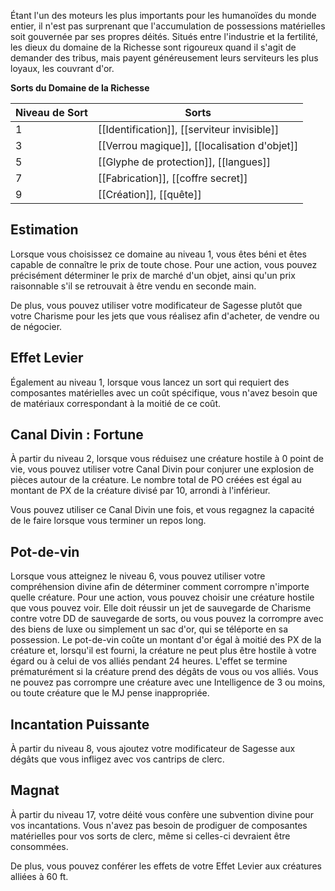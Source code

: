Étant l'un des moteurs les plus importants pour les humanoïdes du monde entier, il n'est pas surprenant que l'accumulation de possessions matérielles soit gouvernée par ses propres déités. Situés entre l'industrie et la fertilité, les dieux du domaine de la Richesse sont rigoureux quand il s'agit de demander des tribus, mais payent généreusement leurs serviteurs les plus loyaux, les couvrant d'or.

**Sorts du Domaine de la Richesse**

| Niveau de Sort | Sorts                                             |
| -------------- | ------------------------------------------------- |
| 1              | [[Identification]], [[serviteur invisible]] |
| 3              | [[Verrou magique]], [[localisation d'objet]]      |
| 5              | [[Glyphe de protection]], [[langues]]   |
| 7              | [[Fabrication]], [[coffre secret]]               |
| 9              | [[Création]], [[quête]]          |

## Estimation

Lorsque vous choisissez ce domaine au niveau 1, vous êtes béni et êtes capable de connaître le prix de toute chose. Pour une action, vous pouvez précisément déterminer le prix de marché d'un objet, ainsi qu'un prix raisonnable s'il se retrouvait à être vendu en seconde main.

De plus, vous pouvez utiliser votre modificateur de Sagesse plutôt que votre Charisme pour les jets que vous réalisez afin d'acheter, de vendre ou de négocier.

## Effet Levier

Également au niveau 1, lorsque vous lancez un sort qui requiert des composantes matérielles avec un coût spécifique, vous n'avez besoin que de matériaux correspondant à la moitié de ce coût.

## Canal Divin : Fortune

À partir du niveau 2, lorsque vous réduisez une créature hostile à 0 point de vie, vous pouvez utiliser votre Canal Divin pour conjurer une explosion de pièces autour de la créature. Le nombre total de PO créées est égal au montant de PX de la créature divisé par 10, arrondi à l'inférieur.

Vous pouvez utiliser ce Canal Divin une fois, et vous regagnez la capacité de le faire lorsque vous terminer un repos long.

## Pot-de-vin

Lorsque vous atteignez le niveau 6, vous pouvez utiliser votre compréhension divine afin de déterminer comment corrompre n'importe quelle créature. Pour une action, vous pouvez choisir une créature hostile que vous pouvez voir. Elle doit réussir un jet de sauvegarde de Charisme contre votre DD de sauvegarde de sorts, ou vous pouvez la corrompre avec des biens de luxe ou simplement un sac d'or, qui se téléporte en sa possession. Le pot-de-vin coûte un montant d'or égal à moitié des PX de la créature et, lorsqu'il est fourni, la créature ne peut plus être hostile à votre égard ou à celui de vos alliés pendant 24 heures. L'effet se termine prématurément si la créature prend des dégâts de vous ou vos alliés. Vous ne pouvez pas corrompre une créature avec une Intelligence de 3 ou moins, ou toute créature que le MJ pense inappropriée.

## Incantation Puissante

À partir du niveau 8, vous ajoutez votre modificateur de Sagesse aux dégâts que vous infligez avec vos cantrips de clerc.

## Magnat

À partir du niveau 17, votre déité vous confère une subvention divine pour vos incantations. Vous n'avez pas besoin de prodiguer de composantes matérielles pour vos sorts de clerc, même si celles-ci devraient être consommées.

De plus, vous pouvez conférer les effets de votre Effet Levier aux créatures alliées à 60 ft.
